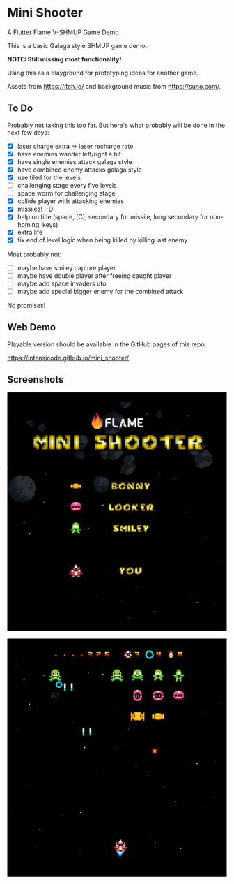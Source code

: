 # Mini Shooter

A Flutter Flame V-SHMUP Game Demo

This is a basic Galaga style SHMUP game demo.

**NOTE: Still missing most functionality!**

Using this as a playground for prototyping ideas for another game.

Assets from https://itch.io/ and background music from https://suno.com/.

## To Do

Probably not taking this too far. But here's what probably will be done in the
next few days:

* [X] laser charge extra => laser recharge rate
* [X] have enemies wander left/right a bit
* [X] have single enemies attack galaga style
* [X] have combined enemy attacks galaga style
* [X] use tiled for the levels
* [ ] challenging stage every five levels
* [ ] space worm for challenging stage
* [X] collide player with attacking enemies
* [X] missiles! :-D
* [X] help on title (space, [C], secondary for missile, long secondary for non-homing, keys)
* [X] extra life
* [X] fix end of level logic when being killed by killing last enemy

Most probably not:

* [ ] maybe have smiley capture player
* [ ] maybe have double player after freeing caught player
* [ ] maybe add space invaders ufo
* [ ] maybe add special bigger enemy for the combined attack

No promises!

## Web Demo

Playable version should be available in the GitHub pages of this repo:

https://intensicode.github.io/mini_shooter/

## Screenshots

![Title](images/title.png)

![Title](images/snapshot.png)

